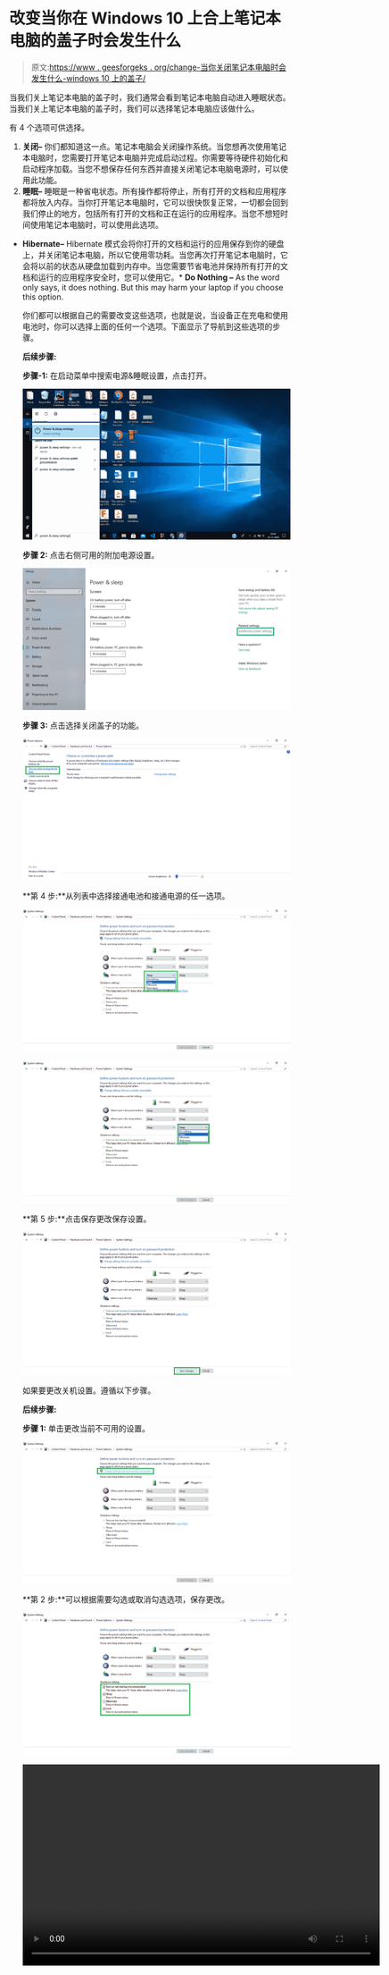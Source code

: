 # 改变当你在 Windows 10 上合上笔记本电脑的盖子时会发生什么

> 原文:[https://www . geesforgeks . org/change-当你关闭笔记本电脑时会发生什么-windows 10 上的盖子/](https://www.geeksforgeeks.org/change-what-happens-when-you-shut-the-laptops-lid-on-windows-10/)

当我们关上笔记本电脑的盖子时，我们通常会看到笔记本电脑自动进入睡眠状态。当我们关上笔记本电脑的盖子时，我们可以选择笔记本电脑应该做什么。

有 4 个选项可供选择。

1.  **关闭–**
    你们都知道这一点。笔记本电脑会关闭操作系统。当您想再次使用笔记本电脑时，您需要打开笔记本电脑并完成启动过程。你需要等待硬件初始化和启动程序加载。当您不想保存任何东西并直接关闭笔记本电脑电源时，可以使用此功能。
2.  **睡眠–**
    睡眠是一种省电状态。所有操作都将停止，所有打开的文档和应用程序都将放入内存。当你打开笔记本电脑时，它可以很快恢复正常，一切都会回到我们停止的地方，包括所有打开的文档和正在运行的应用程序。当您不想短时间使用笔记本电脑时，可以使用此选项。

*   **Hibernate–**
    Hibernate 模式会将你打开的文档和运行的应用保存到你的硬盘上，并关闭笔记本电脑，所以它使用零功耗。当您再次打开笔记本电脑时，它会将以前的状态从硬盘加载到内存中。当您需要节省电池并保持所有打开的文档和运行的应用程序安全时，您可以使用它。*   **Do Nothing –**
    As the word only says, it does nothing. But this may harm your laptop if you choose this option.

    你们都可以根据自己的需要改变这些选项，也就是说，当设备正在充电和使用电池时，你可以选择上面的任何一个选项。下面显示了导航到这些选项的步骤。

    **后续步骤:**

    **步骤-1:** 在启动菜单中搜索电源&睡眠设置，点击打开。

    ![](img/ec2578986afc3498f616c9b4874c22c0.png)

    **步骤 2:** 点击右侧可用的附加电源设置。

    ![](img/3bdd3b77c979e8f414901711c5df45f4.png)

    **步骤 3:** 点击选择关闭盖子的功能。

    ![](img/048feac9da7e326b52b19cafb7d36fc2.png)

    **第 4 步:**从列表中选择接通电池和接通电源的任一选项。

    ![](img/144088c116ada7ad6eab20c0ceff0965.png)

    ![](img/005d93661e1269c8826b4b514a65f547.png)

    **第 5 步:**点击保存更改保存设置。

    ![](img/e2fd71a746efb7470b4f720eee828a29.png)

    如果要更改关机设置。遵循以下步骤。

    **后续步骤:**

    **步骤 1:** 单击更改当前不可用的设置。

    ![](img/5fcfcd678ca7a1f9b931c8c829faccc2.png)

    **第 2 步:**可以根据需要勾选或取消勾选选项，保存更改。

    ![](img/d4456df2aa328d06012bbab78a400a61.png)

    <video class="wp-video-shortcode" id="video-533957-1" width="640" height="360" preload="metadata" controls=""><source type="video/mp4" src="https://media.geeksforgeeks.org/wp-content/uploads/20201224142119/Windows-lid-GFG.mp4?_=1">[https://media.geeksforgeeks.org/wp-content/uploads/20201224142119/Windows-lid-GFG.mp4](https://media.geeksforgeeks.org/wp-content/uploads/20201224142119/Windows-lid-GFG.mp4)</video>